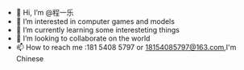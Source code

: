 - 👋 Hi, I’m @程一乐
- 👀 I’m interested in computer games and models
- 🌱 I’m currently learning some interesteting things
- 💞️ I’m looking to collaborate on the world
- 📫 How to reach me :181 5408 5797 or 18154085797@163.com,I'm Chinese

<!---
chengyile/chengyile is a ✨ special ✨ repository because its `README.md` (this file) appears on your GitHub profile.
You can click the Preview link to take a look at your changes.
--->
